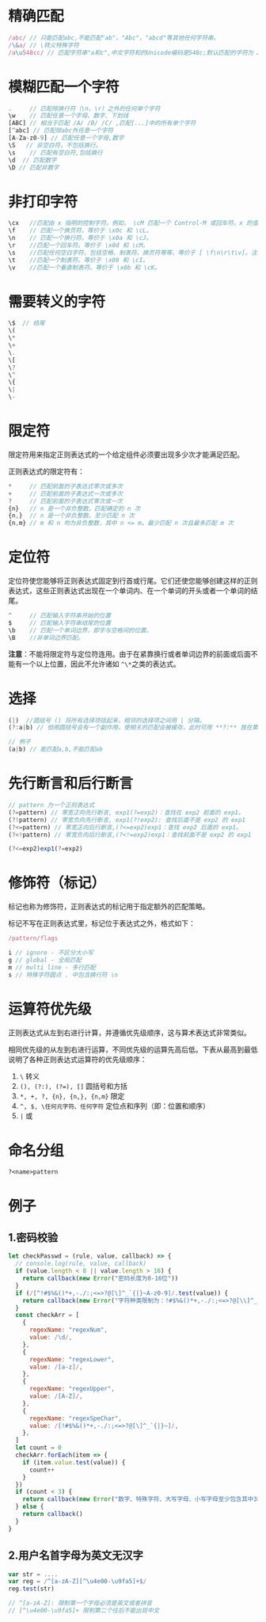 # 精确匹配

```js
/abc/ // 只能匹配abc,不能匹配"ab"，"Abc"，"abcd"等其他任何字符串。
/\&a/ // \转义特殊字符
/a\u548cc/ // 匹配字符串"a和c",中文字符和的Unicode编码是548c;默认匹配的字符为 ASCII字符
```

# 模糊匹配一个字符

```js
.     // 匹配除换行符（\n、\r）之外的任何单个字符
\w    // 匹配任意一个字母、数字、下划线
[ABC] // 相当于匹配 /A/ /B/ /C/ ,匹配[...]中的所有单个字符
[^abc] // 匹配除abc外任意一个字符
[A-Za-z0-9] // 匹配任意一个字母,数字
\S   // 非空白符，不包括换行。
\s    // 匹配有空白符,包括换行
\d  // 匹配数字
\D // 匹配非数字
```

# 非打印字符

```js
\cx   //匹配由 x 指明的控制字符。例如， \cM 匹配一个 Control-M 或回车符。x 的值必须为 A-Z 或 a-z 之一。否则，将 c 视为一个原义的 'c' 字符。
\f    // 匹配一个换页符。等价于 \x0c 和 \cL。
\n    // 匹配一个换行符。等价于 \x0a 和 \cJ。
\r    //匹配一个回车符。等价于 \x0d 和 \cM。
\s    //匹配任何空白字符，包括空格、制表符、换页符等等。等价于 [ \f\n\r\t\v]。注意 Unicode 正则表达式会匹配全角空格符。\f\n\r\t\v 】。
\t    //匹配一个制表符。等价于 \x09 和 \cI。
\v    //匹配一个垂直制表符。等价于 \x0b 和 \cK。
```

# 需要转义的字符

```js
\$  // 结尾
\(
\*
\+
\.
\[
\?
\^
\{
\|
\-
```

# 限定符

限定符用来指定正则表达式的一个给定组件必须要出现多少次才能满足匹配。

正则表达式的限定符有：

```js
*     // 匹配前面的子表达式零次或多次
+     // 匹配前面的子表达式一次或多次
?     // 匹配前面的子表达式零次或一次
{n}   // n 是一个非负整数。匹配确定的 n 次
{n,}  // n 是一个非负整数。至少匹配 n 次
{n,m} // m 和 n 均为非负整数，其中 n <= m。最少匹配 n 次且最多匹配 m 次
```

# 定位符

定位符使您能够将正则表达式固定到行首或行尾。它们还使您能够创建这样的正则表达式，这些正则表达式出现在一个单词内、在一个单词的开头或者一个单词的结尾。

```js
^     // 匹配输入字符串开始的位置
$     // 匹配输入字符串结尾的位置
\b    // 匹配一个单词边界，即字与空格间的位置。
\B    //非单词边界匹配。
```

**注意**：不能将限定符与定位符连用。由于在紧靠换行或者单词边界的前面或后面不能有一个以上位置，因此不允许诸如 `^\*`之类的表达式。

# 选择

```js
(|)  //圆括号 () 将所有选择项括起来，相邻的选择项之间用 | 分隔。
(?:a|b) // 但用圆括号会有一个副作用，使相关的匹配会被缓存，此时可用 **?:** 放在第一个选项前来消除这种副作用。

// 例子
(a|b) // 能匹配a,b,不能匹配ab
```

# 先行断言和后行断言

```js
// pattern 为一个正则表达式
(?=pattern) // 零宽正向先行断言, exp1(?=exp2)：查找在 exp2 前面的 exp1。
(?!pattern) // 零宽负向先行断言, exp1(?!exp2): 查找后面不是 exp2 的 exp1
(?<=pattern) // 零宽正向后行断言,(?<=exp2)exp1：查找 exp2 后面的 exp1。
(?<!pattern) // 零宽负向后行断言,(?<!=exp2)exp1：查找前面不是 exp2 的 exp1

(?<=exp2)exp1(?=exp2)
```

# 修饰符（标记）

标记也称为修饰符，正则表达式的标记用于指定额外的匹配策略。

标记不写在正则表达式里，标记位于表达式之外，格式如下：

```js
/pattern/flags

i // ignore - 不区分大小写
g // global - 全局匹配
m // multi line - 多行匹配
s // 特殊字符圆点 . 中包含换行符 \n
```

# 运算符优先级

正则表达式从左到右进行计算，并遵循优先级顺序，这与算术表达式非常类似。

相同优先级的从左到右进行运算，不同优先级的运算先高后低。下表从最高到最低说明了各种正则表达式运算符的优先级顺序：

1. `\` 转义
2. `(), (?:), (?=), []` 圆括号和方括
3. `*, +, ?, {n}, {n,}, {n,m}` 限定
4. `^, $, \任何元字符、任何字符` 定位点和序列（即：位置和顺序）
5. `|` 或

# 命名分组

```
?<name>pattern
```

# 例子

## 1.密码校验

```js
let checkPasswd = (rule, value, callback) => {
  // console.log(rule, value, callback)
  if (value.length < 8 || value.length > 16) {
    return callback(new Error("密码长度为8-16位"))
  }
  if (/[^!#$%&()*+,-./:;<=>?@[\]^_`{|}~A-z0-9]/.test(value)) {
    return callback(new Error("字符种类限制为：!#$%&()*+,-./:;<=>?@[\\]^_`{|}~"))
  }
  const checkArr = [
    {
      regexName: "regexNum",
      value: /\d/,
    },
    {
      regexName: "regexLower",
      value: /[a-z]/,
    },
    {
      regexName: "regexUpper",
      value: /[A-Z]/,
    },
    {
      regexName: "regexSpeChar",
      value: /[!#$%&()*+,-./:;<=>?@[\]^_`{|}~]/,
    },
  ]
  let count = 0
  checkArr.forEach(item => {
    if (item.value.test(value)) {
      count++
    }
  })
  if (count < 3) {
    return callback(new Error("数字、特殊字符、大写字母、小写字母至少包含其中3种，特殊字符：!#$%&()*+,-./:;<=>?@[\\]^_`{|}~"))
  } else {
    return callback()
  }
}
```

## 2.用户名首字母为英文无汉字

```js
var str = ....
var reg = /^[a-zA-Z][^\u4e00-\u9fa5]+$/
reg.test(str)

// ^[a-zA-Z]: 限制第一个字母必须是英文或者拼音
// [^\u4e00-\u9fa5]+ 限制第二个往后不能出现中文
```
